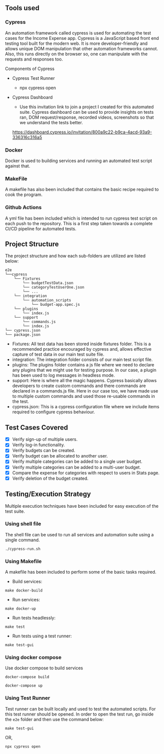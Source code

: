 ## Tools used

### Cypress

An automation framework called cypress is used for automating the test cases for the Income Expense app. Cypress is a JavaScript based front end testing tool built for the modern web. It is more developer-friendly and allows unique DOM manipulation that other automation frameworks cannot. Also, this runs directly on the browser so, one can manipulate with the requests and responses too. 

Components of Cypress
- Cypress Test Runner
    - npx cypress open
- Cypress Dashboard
    - Use this invitation link to join a project I created for this automated suite. Cypress dashboard can be used to provide insights on tests ran, DOM request/response, recorded videos, screenshots so that we understand the tests better. 
    
    https://dashboard.cypress.io/invitation/800a9c22-b9ca-4acd-93a9-336316c316a5


### Docker

Docker is used to building services and running an automated test script against that.

### MakeFile

A makefile has also been included that contains the basic recipe required to cook the program. 

### Github Actions

A yml file has been included which is intended to run cypress test script on each push to the repository. This is a first step taken towards a complete CI/CD pipeline for automated tests. 

## Project Structure

The project structure and how each sub-folders are utilized are listed below:

```
e2e
└──cypress
    └── Fixtures
        └── budgetTestData.json
        └── categoryTestUserOne.json
        └── ...
    └── integration
        └── automation_scripts
            └── budget-app.spec.js
    └── plugins
        └── index.js
    └── support
        └── commands.js
        └── index.js
└── cypress.json
└── package.json
```

- Fixtures: 
    All test data has been stored inside fixtures folder. This is a recommended practice encouraged by cypress and, allows effective capture of test data in our main test suite file.
- integration: 
    The integration folder consists of our main test script file.
- plugins: 
    The plugins folder contains a js file where we need to declare any plugins that we might use for testing purpose. In our case, a plugin has been used to log messages in headless mode. 
- support: 
    Here is where all the magic happens. Cypress basically allows developers to create custom commands and there commands are declared in a commands.js file. Here in our case too, we have made use to multiple custom commands and used those re-usable commands in the test. 
- cypress.json: 
    This is a cypress configuration file where we include items required to configure cypress behaviour. 

## Test Cases Covered

- [x] Verify sign-up of multiple users.
- [x] Verify log-in functionality.
- [x] Verify budgets can be created.
- [x] Verify budget can be allocated to another user.
- [x] Verify multiple categories can be added to a single user budget.
- [x] Verify multiple categories can be added to a multi-user budget.
- [x] Compare the expense for categories with respect to users in Stats page.
- [x] Verify deletion of the budget created.

## Testing/Execution Strategy

Multiple execution techniques have been included for easy execution of the test suite.

### Using shell file

The shell file can be used to run all services and automation suite using a single command.

````
./cypress-run.sh
````
### Using Makefile

A makefile has been included to perform some of the basic tasks required.

- Build services: 
```
make docker-build
````
- Run services: 
```
make docker-up
````
- Run tests headlessly: 
```
make test
````
- Run tests using a test runner:
```
make test-gui
```
### Using docker compose

Use docker compose to build services

```
docker-compose build
```
```
docker-compose up
```

### Using Test Runner

Test runner can be built locally and used to test the automated scripts. For this test runner should be opened. In order to open the test run, go inside the `e2e` folder and then use the command below:

```
make test-gui
```

OR,

```
npx cypress open
```
